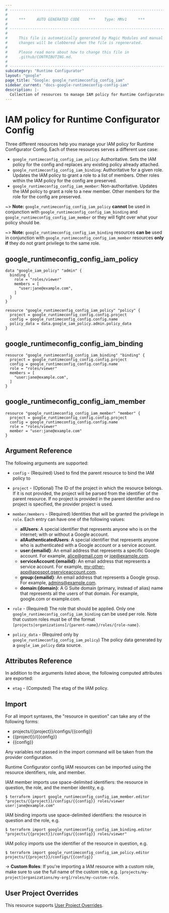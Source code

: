 ```yaml
---
# ----------------------------------------------------------------------------
#
#     ***     AUTO GENERATED CODE    ***    Type: MMv1     ***
#
# ----------------------------------------------------------------------------
#
#     This file is automatically generated by Magic Modules and manual
#     changes will be clobbered when the file is regenerated.
#
#     Please read more about how to change this file in
#     .github/CONTRIBUTING.md.
#
# ----------------------------------------------------------------------------
subcategory: "Runtime Configurator"
layout: "google"
page_title: "Google: google_runtimeconfig_config_iam"
sidebar_current: "docs-google-runtimeconfig-config-iam"
description: |-
  Collection of resources to manage IAM policy for Runtime Configurator Config
---
```


# IAM policy for Runtime Configurator Config
Three different resources help you manage your IAM policy for Runtime Configurator Config. Each of these resources serves a different use case:

* `google_runtimeconfig_config_iam_policy`: Authoritative. Sets the IAM policy for the config and replaces any existing policy already attached.
* `google_runtimeconfig_config_iam_binding`: Authoritative for a given role. Updates the IAM policy to grant a role to a list of members. Other roles within the IAM policy for the config are preserved.
* `google_runtimeconfig_config_iam_member`: Non-authoritative. Updates the IAM policy to grant a role to a new member. Other members for the role for the config are preserved.

~> **Note:** `google_runtimeconfig_config_iam_policy` **cannot** be used in conjunction with `google_runtimeconfig_config_iam_binding` and `google_runtimeconfig_config_iam_member` or they will fight over what your policy should be.

~> **Note:** `google_runtimeconfig_config_iam_binding` resources **can be** used in conjunction with `google_runtimeconfig_config_iam_member` resources **only if** they do not grant privilege to the same role.




## google\_runtimeconfig\_config\_iam\_policy

```hcl
data "google_iam_policy" "admin" {
  binding {
    role = "roles/viewer"
    members = [
      "user:jane@example.com",
    ]
  }
}

resource "google_runtimeconfig_config_iam_policy" "policy" {
  project = google_runtimeconfig_config.config.project
  config = google_runtimeconfig_config.config.name
  policy_data = data.google_iam_policy.admin.policy_data
}
```

## google\_runtimeconfig\_config\_iam\_binding

```hcl
resource "google_runtimeconfig_config_iam_binding" "binding" {
  project = google_runtimeconfig_config.config.project
  config = google_runtimeconfig_config.config.name
  role = "roles/viewer"
  members = [
    "user:jane@example.com",
  ]
}
```

## google\_runtimeconfig\_config\_iam\_member

```hcl
resource "google_runtimeconfig_config_iam_member" "member" {
  project = google_runtimeconfig_config.config.project
  config = google_runtimeconfig_config.config.name
  role = "roles/viewer"
  member = "user:jane@example.com"
}
```

## Argument Reference

The following arguments are supported:

* `config` - (Required) Used to find the parent resource to bind the IAM policy to

* `project` - (Optional) The ID of the project in which the resource belongs.
    If it is not provided, the project will be parsed from the identifier of the parent resource. If no project is provided in the parent identifier and no project is specified, the provider project is used.

* `member/members` - (Required) Identities that will be granted the privilege in `role`.
  Each entry can have one of the following values:
  * **allUsers**: A special identifier that represents anyone who is on the internet; with or without a Google account.
  * **allAuthenticatedUsers**: A special identifier that represents anyone who is authenticated with a Google account or a service account.
  * **user:{emailid}**: An email address that represents a specific Google account. For example, alice@gmail.com or joe@example.com.
  * **serviceAccount:{emailid}**: An email address that represents a service account. For example, my-other-app@appspot.gserviceaccount.com.
  * **group:{emailid}**: An email address that represents a Google group. For example, admins@example.com.
  * **domain:{domain}**: A G Suite domain (primary, instead of alias) name that represents all the users of that domain. For example, google.com or example.com.

* `role` - (Required) The role that should be applied. Only one
    `google_runtimeconfig_config_iam_binding` can be used per role. Note that custom roles must be of the format
    `[projects|organizations]/{parent-name}/roles/{role-name}`.

* `policy_data` - (Required only by `google_runtimeconfig_config_iam_policy`) The policy data generated by
  a `google_iam_policy` data source.

## Attributes Reference

In addition to the arguments listed above, the following computed attributes are
exported:

* `etag` - (Computed) The etag of the IAM policy.

## Import

For all import syntaxes, the "resource in question" can take any of the following forms:

* projects/{{project}}/configs/{{config}}
* {{project}}/{{config}}
* {{config}}

Any variables not passed in the import command will be taken from the provider configuration.

Runtime Configurator config IAM resources can be imported using the resource identifiers, role, and member.

IAM member imports use space-delimited identifiers: the resource in question, the role, and the member identity, e.g.
```
$ terraform import google_runtimeconfig_config_iam_member.editor "projects/{{project}}/configs/{{config}} roles/viewer user:jane@example.com"
```

IAM binding imports use space-delimited identifiers: the resource in question and the role, e.g.
```
$ terraform import google_runtimeconfig_config_iam_binding.editor "projects/{{project}}/configs/{{config}} roles/viewer"
```

IAM policy imports use the identifier of the resource in question, e.g.
```
$ terraform import google_runtimeconfig_config_iam_policy.editor projects/{{project}}/configs/{{config}}
```

-> **Custom Roles**: If you're importing a IAM resource with a custom role, make sure to use the
 full name of the custom role, e.g. `[projects/my-project|organizations/my-org]/roles/my-custom-role`.

## User Project Overrides

This resource supports [User Project Overrides](https://www.terraform.io/docs/providers/google/guides/provider_reference.html#user_project_override).
